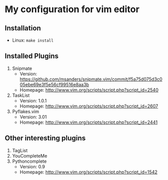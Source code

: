 My configuration for vim editor
===============================


Installation
-----------

- Linux: `make install`


Installed Plugins
-----------------

1. Snipmate
    - Version: https://github.com/msanders/snipmate.vim/commit/f5a75d075d3c005ebe69e3f5e56cf99516e8aa3b
    - Homepage: http://www.vim.org/scripts/script.php?script_id=2540
2. TaskList
    - Version: 1.0.1
    - Homepage: http://www.vim.org/scripts/script.php?script_id=2607
3. Pyflakes.vim
    - Version: 3.01 
    - Homepage: http://www.vim.org/scripts/script.php?script_id=2441


Other interesting plugins
-------------------------

1. TagList
2. YouCompleteMe
3. Pythoncomplete
    - Version: 0.9
    - Homepage: http://www.vim.org/scripts/script.php?script_id=1542
